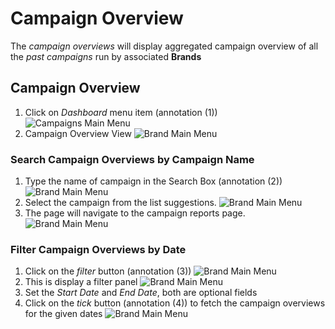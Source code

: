 # Campaign Overview

The _campaign overviews_ will display aggregated campaign overview of all the _past campaigns_ run by associated **Brands**

## Campaign Overview

1. Click on _Dashboard_ menu item (annotation (1))  
![Campaigns Main Menu](/documentation/images/bank/co/viewall1.png)
2. Campaign Overview View
![Brand Main Menu](/documentation/images/bank/co/co1.png)

### Search Campaign Overviews by Campaign Name

1. Type the name of campaign in the Search Box (annotation (2))
![Brand Main Menu](/documentation/images/bank/co/co2.png)
2. Select the campaign from the list suggestions.
![Brand Main Menu](/documentation/images/bank/co/co3.png)
3. The page will navigate to the campaign reports page.
![Brand Main Menu](/documentation/images/bank/co/co4.png)

### Filter Campaign Overviews by Date

1. Click on the _filter_ button (annotation (3))
![Brand Main Menu](/documentation/images/bank/co/co5.png)
2. This is display a filter panel
![Brand Main Menu](/documentation/images/bank/co/co6.png)
3. Set the _Start Date_ and _End Date_, both are optional fields
4. Click on the _tick_ button (annotation (4)) to fetch the campaign overviews for the given dates
![Brand Main Menu](/documentation/images/bank/co/co7.png)


